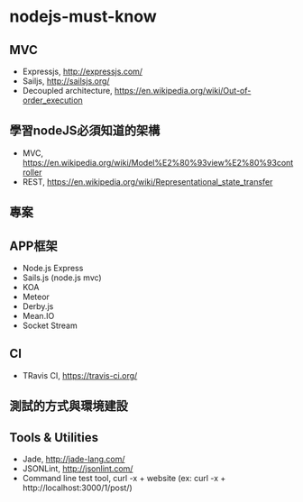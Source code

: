 # nodejs-must-know

## MVC

* Expressjs, http://expressjs.com/
* Sailjs, http://sailsjs.org/
* Decoupled architecture, https://en.wikipedia.org/wiki/Out-of-order_execution

## 學習nodeJS必須知道的架構
* MVC, https://en.wikipedia.org/wiki/Model%E2%80%93view%E2%80%93controller
* REST, https://en.wikipedia.org/wiki/Representational_state_transfer

## 專案


## APP框架
*  Node.js Express
* Sails.js (node.js mvc)
* KOA
* Meteor
* Derby.js
* Mean.IO
* Socket Stream

## CI
* TRavis CI, https://travis-ci.org/

## 測試的方式與環境建設

## Tools & Utilities

* Jade, http://jade-lang.com/
* JSONLint, http://jsonlint.com/
* Command line test tool, curl -x + website   (ex: curl -x + http://localhost:3000/1/post/)
